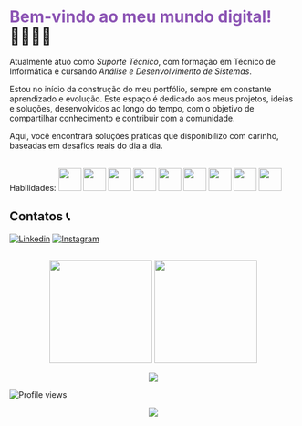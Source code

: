 <h1><span style="color: #8c54b4;">Bem-vindo ao meu mundo digital!</span> 👩🏻‍💻✨</h1>

Atualmente atuo como *Suporte Técnico*, com formação em Técnico de Informática e cursando *Análise e Desenvolvimento de Sistemas*.

Estou no início da construção do meu portfólio, sempre em constante aprendizado e evolução. Este espaço é dedicado aos meus projetos, ideias e soluções, desenvolvidos ao longo do tempo, com o objetivo de compartilhar conhecimento e contribuir com a comunidade.

Aqui, você encontrará soluções práticas que disponibilizo com carinho, baseadas em desafios reais do dia a dia.

<div style="display: inline_block"><br/>
Habilidades:

<!-- Python -->
<img src="https://cdn.jsdelivr.net/gh/devicons/devicon/icons/python/python-original.svg" width="40" />

<!-- C -->
<img src="https://cdn.jsdelivr.net/gh/devicons/devicon/icons/c/c-original.svg" width="40" />

<!-- PHP -->
<img src="https://cdn.jsdelivr.net/gh/devicons/devicon/icons/php/php-original.svg" width="40" />

<!-- Excel (como Microsoft logo) -->
<img src="https://cdn.jsdelivr.net/gh/devicons/devicon/icons/microsoftsqlserver/microsoftsqlserver-plain.svg" width="40" />

<!-- HTML5 -->
<img src="https://cdn.jsdelivr.net/gh/devicons/devicon/icons/html5/html5-original.svg" width="40" />

<!-- Java -->
<img src="https://cdn.jsdelivr.net/gh/devicons/devicon/icons/java/java-original.svg" width="40" />

<!-- MySQL -->
  <img src="https://cdn.jsdelivr.net/gh/devicons/devicon/icons/mysql/mysql-original.svg" width="40" />

  <!-- Postman (representando API REST) -->
  <img src="https://cdn.jsdelivr.net/gh/devicons/devicon/icons/postman/postman-original.svg" width="40" />

  <!-- Visual Studio Code -->
  <img src="https://cdn.jsdelivr.net/gh/devicons/devicon/icons/vscode/vscode-original.svg" width="40" />

          
</div>

## Contatos 📞

[![Linkedin](https://img.shields.io/badge/LinkedIn-0077B5?style=for-the-badge&logo=linkedin&logoColor=white)](https://www.linkedin.com/in/gabriela-lopes-bb0574190/) 
[![Instagram](https://img.shields.io/badge/Instagram-E4405F?style=for-the-badge&logo=instagram&logoColor=white)](https://www.instagram.com/lopesgabriela.py/profilecard/?igsh=ZXhpYXFiYjdjMHVs)

##



<p align="center">
  <img height="180em" src="https://github-readme-stats.vercel.app/api?username=Gabrielalopes15&show_icons=true&theme=ocean_dark" />
  <img height="180em" src="https://github-readme-stats.vercel.app/api/top-langs/?username=Gabrielalopes15&layout=compact&theme=ocean_dark" />
</p>

<p align="center">
  <img src="https://github-readme-activity-graph.vercel.app/graph?username=Gabrielalopes15&theme=react-dark" />
</p>



![Profile views](https://komarev.com/ghpvc/?username=Gabrielalopes15&color=blue)


<p align="center">
  <img src="https://streak-stats.demolab.com?user=Gabrielalopes15&theme=dark&border_radius=5&date_format=j%20M%5B%20Y%5D" />
</p>
